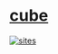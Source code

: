 # [cube](https://github.com/stopstopstop/cube)

[![sites](http://182.61.61.133/link/resources/OSQ.png)](http://www.OS-Q.com)
